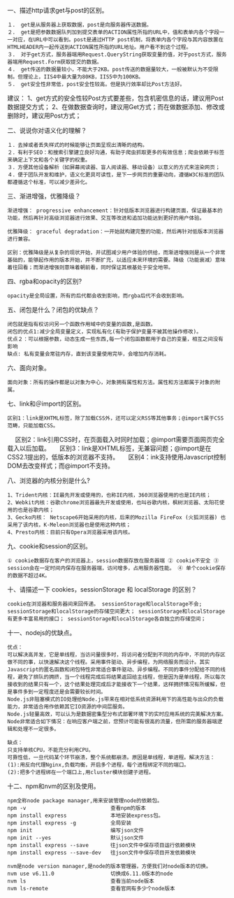 一、描述http请求get与post的区别。

    １． get是从服务器上获取数据，post是向服务器传送数据。
    ２． get是把参数数据队列加到提交表单的ACTION属性所指的URL中，值和表单内各个字段一一对应，在URL中可以看到。post是通过HTTP post机制，将表单内各个字段与其内容放置在HTMLHEADER内一起传送到ACTION属性所指的URL地址。用户看不到这个过程。
    ３． 对于get方式，服务器端用Request.QueryString获取变量的值，对于post方式，服务器端用Request.Form获取提交的数据。
    ４． get传送的数据量较小，不能大于2KB。post传送的数据量较大，一般被默认为不受限制。但理论上，IIS4中最大量为80KB，IIS5中为100KB。
    ５． get安全性非常低，post安全性较高。但是执行效率却比Post方法好。
  建议：
    1、get方式的安全性较Post方式要差些，包含机密信息的话，建议用Post数据提交方式；
    2、在做数据查询时，建议用Get方式；而在做数据添加、修改或删除时，建议用Post方式；

二、说说你对语义化的理解？

    １．去掉或者丢失样式的时候能够让页面呈现出清晰的结构。
    ２．有利于SEO：和搜索引擎建立良好沟通，有助于爬虫抓取更多的有效信息；爬虫依赖于标签来确定上下文和各个关键字的权重。
    ３．方便其他设备解析（如屏幕阅读器、盲人阅读器、移动设备）以意义的方式来渲染网页；
    ４．便于团队开发和维护，语义化更具可读性，是下一步网页的重要动向，遵循W3C标准的团队都遵循这个标准，可以减少差异化。

三、渐进增强，优雅降级？

    渐进增强： progressive enhancement：针对低版本浏览器进行构建页面，保证最基本的功能，然后再针对高级浏览器进行效果、交互等改进和追加功能达到更好的用户体验。

    优雅降级： graceful degradation：一开始就构建完整的功能，然后再针对低版本浏览器进行兼容。

    区别：优雅降级是从复杂的现状开始，并试图减少用户体验的供给，而渐进增强则是从一个非常基础的，能够起作用的版本开始，并不断扩充，以适应未来环境的需要。降级（功能衰减）意味着往回看；而渐进增强则意味着朝前看，同时保证其根基处于安全地带。

四、rgba和opacity的区别?

    opacity是全局设置，所有的后代都会收到影响，而rgba后代不会收到影响。

五、闭包是什么？闭包的优缺点？

    闭包就是指有权访问另一个函数作用域中的变量的函数,是函数。
    闭包的优点1:减少全局变量定义，实现私有化(有助于保护变量不被其他操作修改)。
    优点２：可以根据参数，动态生成一些东西,每一个闭包函数都用于自己的变量，相互之间没有影响
    缺点: 私有变量会常驻内存，直到该变量使用完毕，会增加内存消耗。

六、面向对象。

    面向对象：所有的操作都是以对象为中心，对象拥有属性和方法。属性和方法都属于对象的附属。

七、link和＠import的区别。

    区别1：link是XHTML标签，除了加载CSS外，还可以定义RSS等其他事务；@import属于CSS范畴，只能加载CSS。
　  区别2：link引用CSS时，在页面载入时同时加载；@import需要页面网页完全载入以后加载。
　  区别3：link是XHTML标签，无兼容问题；@import是在CSS2.1提出的，低版本的浏览器不支持。
　  区别4：ink支持使用Javascript控制DOM去改变样式；而@import不支持。

八、浏览器的内核分别是什么?

    1、Trident内核：IE最先开发或使用的，也称IE内核，360浏览器使用的也是IE内核；
    2、Webkit内核：谷歌chrome浏览器最先开发或使用，也叫谷歌内核，枫树浏览器、太阳花使用的也是谷歌内核；
    3、Gecko内核： Netscape6开始采用的内核，后来的Mozilla FireFox (火狐浏览器) 也采用了该内核，K-Meleon浏览器也是使用这种内核；
    4、Presto内核：目前只有Opera浏览器采用该内核。

九、cookie和session的区别。

    ① cookie数据存在客户的浏览器上，session数据存放在服务器端 ② cookie不安全 ③ session会在一定时间内保存在服务器端，访问增多，占用服务器性能。 ④ 单个cookie保存的数据不超过4K。

十、请描述一下 cookies，sessionStorage 和 localStorage 的区别？

    cookie在浏览器和服务器间来回传递。 sessionStorage和localStorage不会; sessionStorage和localStorage的存储空间更大； sessionStorage和localStorage有更多丰富易用的接口； sessionStorage和localStorage各自独立的存储空间；

十一、nodejs的优缺点。

    优点：
    可以解决高并发，它是单线程，当访问量很多时，将访问者分配到不同的内存中，不同的内存区做不同的事，以快速解决这个线程。采用事件驱动、异步编程，为网络服务而设计。其实Javascript的匿名函数和闭包特性非常适合事件驱动、异步编程。不同的事件分配给不同的线程，避免了排队的拥挤，当一个线程完成后将结果返回给主线程，但是因为是单线程，所以每次接收到的结果只有一个，这个结果处理完成后才能接收下一个结果，这样拥挤情况有所缓解，但是事件多到一定程度还是会需要较长时间。
    Node.js非阻塞模式的IO处理给Node.js带来在相对低系统资源耗用下的高性能与出众的负载能力，非常适合用作依赖其它IO资源的中间层服务。
    Node.js轻量高效，可以认为是数据密集型分布式部署环境下的实时应用系统的完美解决方案。Node非常适合如下情况：在响应客户端之前，您预计可能有很高的流量，但所需的服务器端逻辑和处理不一定很多。

    缺点：
    只支持单核CPU，不能充分利用CPU。
    可靠性低，一旦代码某个环节崩溃，整个系统都崩溃。原因是单线程，单进程。解决方法：
    (1):用反向代理Nginx,负载均衡，开启多个进程，每个进程绑定不同的端口。
    (2):把多个进程绑在一个端口上,用cluster模块创建子进程。

十二、npm和nvm的区别及使用。

    npm全称node package manager,用来安装管理node的依赖包。
    npm -v                           查看npm的版本
    npm install express              本地安装express包。
    npm install express -g           全局安装
    npm init                         编写json文件
    npm init --yes                   默认json文件
    npm install express --save　　　  往json文件中保存项目运行依赖模块
    npm install express --save-dev   往json文件中保存项目开发依赖模块

    nvm是node version manager,是node的版本管理器，方便我们对node版本的切换。
    nvm use v6.11.0                  切换成6.11.0版本的node
    nvm ls                           查看当前node版本
    nvm ls-remote                    查看官网有多少个node版本
